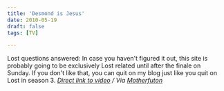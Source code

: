 ```yaml
---
title: 'Desmond is Jesus'
date: 2010-05-19
draft: false
tags: [TV]

---
```


Lost questions answered:  In case you haven't figured it out, this site is probably going to be exclusively Lost related until after the finale on Sunday. If you don't like that, you can quit on my blog just like you quit on Lost in season 3. _[Direct link to video](http://www.youtube.com/watch?v=z7INnvnHrlg) / Via [Motherfuton](http://twitter.com/motherfuton/status/14311534058)_